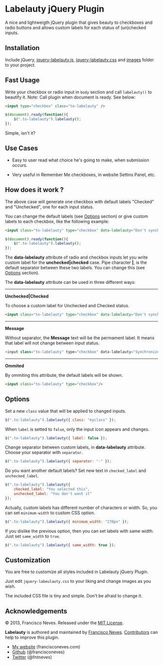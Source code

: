 Labelauty jQuery Plugin
=========

A nice and lightweigth jQuery plugin that gives beauty to checkboxes and 
radio buttons and allows custom labels for each status of (un)checked inputs.


Installation
------------

Include jQuery, [jquery-labelauty.js], [jquery-labelauty.css] and [images] folder to your project.


Fast Usage
-----------

Write your checkbox or radio input in `body` section and call `labelauty()` to beautify it.
Note: Call plugin when document is ready. See below:

~~~ html
<input type="checkbox" class="to-labelauty" />
~~~

~~~ js
$(document).ready(function(){
	$(".to-labelauty").labelauty();
});
~~~

Simple, isn't it?


Use Cases
----------

 * Easy to user read what choice he's going to make, when submission occurs.

 * Very useful in Remember Me checkboxes, in website Settins Panel, etc.


How does it work ?
--------------

The above case will generate one checkbox with default 
labels "Checked" and "Unchecked", one for each input status.

You can change the default labels (see [Options] section) or 
give custom labels to each checkbox, like the following example:

~~~ html
<input class="to-labelauty" type="checkbox" data-labelauty="Don't synchronize files|Synchronize my files"/>
~~~

~~~ js
$(document).ready(function(){
	$(".to-labelauty").labelauty();
});
~~~

The __data-labelauty__ attribute of radio and checkbox inputs let you write custom label for the __unchecked|checked__ case.
Pipe character __|__, is the default separator between these two labels. You can change this (see [Options] section).




The __data-labelauty__ attribute can be used in three different ways:
__________
__Unchecked|Checked__

To choose a custom label for Unchecked and Checked status.

~~~ html
<input class="to-labelauty" type="checkbox" data-labelauty="Don't synchronize files|Synchronize my files"/>
~~~
__________
__Message__

Without separator, the __Message__ text will be the permament label. It means that label will not change between input status.

~~~ js
<input class="to-labelauty" type="checkbox" data-labelauty="Synchronize my files"/>
~~~
__________
__Ommited__

By ommiting this attribute, the default labels will be shown.

~~~ html
<input class="to-labelauty" type="checkbox"/>
~~~


Options
-------------

Set a new `class` value that will be applied to changed inputs.

~~~ js
$(".to-labelauty").labelauty({ class: "myclass" });
~~~

When `label` is setted to `false`, only the input icon appears and changes.

~~~ js
$(".to-labelauty").labelauty({ label: false });
~~~

Change separator between custom labels, in __data-labelauty__ attribute.
Choose your separator with `separator`.

~~~ js
$(".to-labelauty").labelauty({ separator: "-" });
~~~

Do you want another default labels?
Set new text in `checked_label` and `unchecked_label`.

~~~ js
$(".to-labelauty").labelauty({
	checked_label: "You selected this",
	unchecked_label: "You don't want it"
});
~~~

Actually, custom labels has different number of characters or width.
So, you can set `minimum-width` to custom CSS option.

~~~ js
$(".to-labelauty").labelauty({ minimum_width: "170px" });
~~~

If you dislike the previous option, then you can set labels with same width.
Just set `same_width` to `true`.

~~~ js
$(".to-labelauty").labelauty({ same_width: true });
~~~


Customization
-------------

You are free to customize all styles included in Labelauty jQuery Plugin.

Just edit `jquery-labeulauty.css` to your liking and change images as you wish.


The included CSS file is tiny and simple. Don't be afraid to change it.


Acknowledgements
----------------

© 2013, Francisco Neves. Released under the [MIT License](License.md).

**Labelauty** is authored and maintained by [Francisco Neves][francisconeves].
[Contributors][c] can help to improve this plugin.

 * [My website](http://francisconeves.com) (francisconeves.com)
 * [Github](http://github.com/francisconeves) (@francisconeves)
 * [Twitter](http://twitter.com/fntneves) (@fntneves)

[francisconeves]: http://www.francisconeves.com
[c]:   http://github.com/francisconeves/labelauty-jquery/contributors
[jquery-labelauty.js]: https://github.com/francisconeves/labelauty-jquery/blob/master/source/jquery-labelauty.js
[jquery-labelauty.css]: https://github.com/francisconeves/labelauty-jquery/blob/master/source/jquery-labelauty.css
[images]: https://github.com/francisconeves/labelauty-jquery/tree/master/source/images
[Options]: https://github.com/francisconeves/labelauty-jquery#options

